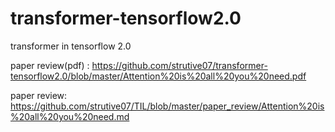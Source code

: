 # transformer-tensorflow2.0
transformer in tensorflow 2.0

paper review(pdf) : https://github.com/strutive07/transformer-tensorflow2.0/blob/master/Attention%20is%20all%20you%20need.pdf

paper review: https://github.com/strutive07/TIL/blob/master/paper_review/Attention%20is%20all%20you%20need.md

